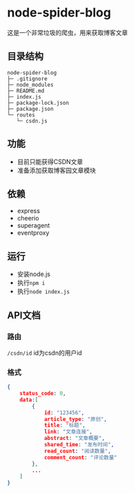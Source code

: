 # node-spider-blog

这是一个非常垃圾的爬虫，用来获取博客文章

## 目录结构

```shell
node-spider-blog
├─ .gitignore
├─ node_modules
├─ README.md
├─ index.js
├─ package-lock.json
├─ package.json
└─ routes
   └─ csdn.js
```

## 功能

- 目前只能获得CSDN文章
- 准备添加获取博客园文章模块

## 依赖

- express
- cheerio
- superagent
- eventproxy

## 运行

- 安装node.js
- 执行`npm i`
- 执行`node index.js`

## API文档

### 路由

`/csdn/id` id为csdn的用户id

### 格式

```json
{
    status_code: 0,
    data:[
        {
            id: "123456",
            article_type: "原创",
            title: "标题",
            link: "文章连接",
            abstract: "文章概要",
            shared_time: "发布时间",
            read_count: "阅读数量",
            comment_count: "评论数量"
        },
        ...
    ]
}
```